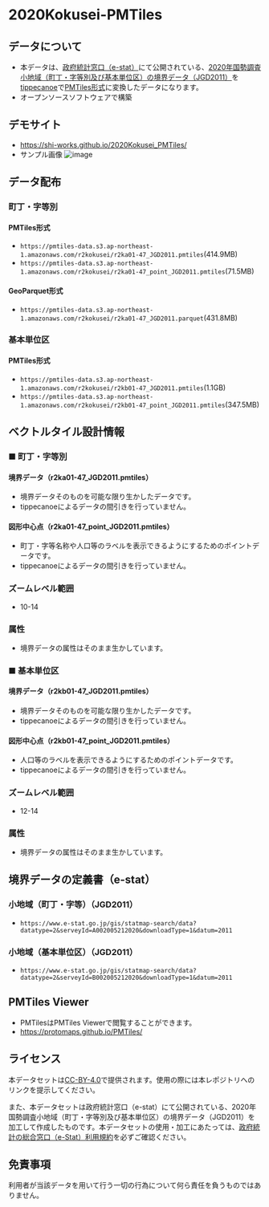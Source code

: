 # 2020Kokusei-PMTiles

## データについて
- 本データは、[政府統計窓口（e-stat）](https://www.e-stat.go.jp/)にて公開されている、[2020年国勢調査小地域（町丁・字等別及び基本単位区）の境界データ（JGD2011）](https://www.e-stat.go.jp/gis/statmap-search?page=1&type=2&aggregateUnitForBoundary=A&toukeiCode=00200521)を[tippecanoe](https://github.com/felt/tippecanoe)で[PMTiles形式](https://github.com/protomaps/PMTiles)に変換したデータになります。
- オープンソースソフトウェアで構築

## デモサイト
- https://shi-works.github.io/2020Kokusei_PMTiles/
- サンプル画像
![image](https://user-images.githubusercontent.com/71203808/227753143-b5050ccb-3e4d-4b29-8778-5fe4ba2fc3d0.png)

## データ配布
### 町丁・字等別
#### PMTiles形式 
- `https://pmtiles-data.s3.ap-northeast-1.amazonaws.com/r2kokusei/r2ka01-47_JGD2011.pmtiles`(414.9MB)
- `https://pmtiles-data.s3.ap-northeast-1.amazonaws.com/r2kokusei/r2ka01-47_point_JGD2011.pmtiles`(71.5MB)
#### GeoParquet形式
- `https://pmtiles-data.s3.ap-northeast-1.amazonaws.com/r2kokusei/r2ka01-47_JGD2011.parquet`(431.8MB)

### 基本単位区
#### PMTiles形式
- `https://pmtiles-data.s3.ap-northeast-1.amazonaws.com/r2kokusei/r2kb01-47_JGD2011.pmtiles`(1.1GB)
- `https://pmtiles-data.s3.ap-northeast-1.amazonaws.com/r2kokusei/r2kb01-47_point_JGD2011.pmtiles`(347.5MB)

## ベクトルタイル設計情報
### ■ 町丁・字等別
#### 境界データ（r2ka01-47_JGD2011.pmtiles）
- 境界データそのものを可能な限り生かしたデータです。
- tippecanoeによるデータの間引きを行っていません。

#### 図形中⼼点（r2ka01-47_point_JGD2011.pmtiles）
- 町丁・字等名称や人口等のラベルを表示できるようにするためのポイントデータです。
- tippecanoeによるデータの間引きを行っていません。

### ズームレベル範囲
- 10-14

### 属性
- 境界データの属性はそのまま生かしています。

### ■ 基本単位区
#### 境界データ（r2kb01-47_JGD2011.pmtiles）
- 境界データそのものを可能な限り生かしたデータです。
- tippecanoeによるデータの間引きを行っていません。

#### 図形中⼼点（r2kb01-47_point_JGD2011.pmtiles）
- 人口等のラベルを表示できるようにするためのポイントデータです。
- tippecanoeによるデータの間引きを行っていません。

### ズームレベル範囲
- 12-14

### 属性
- 境界データの属性はそのまま生かしています。

## 境界データの定義書（e-stat）
### 小地域（町丁・字等）（JGD2011）
- `https://www.e-stat.go.jp/gis/statmap-search/data?datatype=2&serveyId=A002005212020&downloadType=1&datum=2011`
### 小地域（基本単位区）（JGD2011）
- `https://www.e-stat.go.jp/gis/statmap-search/data?datatype=2&serveyId=B002005212020&downloadType=1&datum=2011`

## PMTiles Viewer
- PMTilesはPMTiles Viewerで閲覧することができます。
- https://protomaps.github.io/PMTiles/

## ライセンス
本データセットは[CC-BY-4.0](https://github.com/shi-works/2020Kokusei_PMTiles/blob/main/LICENSE)で提供されます。使用の際には本レポジトリへのリンクを提示してください。

また、本データセットは政府統計窓口（e-stat）にて公開されている、2020年国勢調査小地域（町丁・字等別及び基本単位区）の境界データ（JGD2011）を加工して作成したものです。本データセットの使用・加工にあたっては、[政府統計の総合窓口（e-Stat）利用規約](https://www.e-stat.go.jp/terms-of-use)を必ずご確認ください。

## 免責事項
利用者が当該データを用いて行う一切の行為について何ら責任を負うものではありません。
